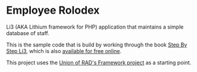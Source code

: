 # Employee Rolodex

Li3 (AKA Lithium framework for PHP) application that maintains a simple database of staff.

This is the sample code that is build by working through the book [Step By Step Li3](https://leanpub.com/step-by-step-li3), which is also [available for free online](http://gavd.github.io/step-by-step-web-apps-with-lithium-php/introduction.html).

This project uses the [Union of RAD's Framework project](https://github.com/UnionOfRAD/framework) as a starting point.
